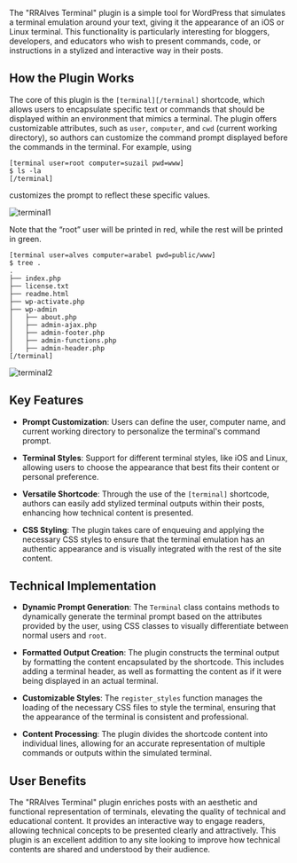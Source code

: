 The "RRAlves Terminal" plugin is a simple tool for WordPress that simulates a terminal emulation around your text, giving it the appearance of an iOS or Linux terminal. This functionality is particularly interesting for bloggers, developers, and educators who wish to present commands, code, or instructions in a stylized and interactive way in their posts.

## How the Plugin Works

The core of this plugin is the `[terminal][/terminal]` shortcode, which allows users to encapsulate specific text or commands that should be displayed within an environment that mimics a terminal. The plugin offers customizable attributes, such as `user`, `computer`, and `cwd` (current working directory), so authors can customize the command prompt displayed before the commands in the terminal. For example, using

```
[terminal user=root computer=suzail pwd=www]
$ ls -la
[/terminal]
```
customizes the prompt to reflect these specific values.

![terminal1](https://rralves.dev.br/wp-content/uploads/2024/04/terminal5.jpg)

Note that the “root” user will be printed in red, while the rest will be printed in green.

```
[terminal user=alves computer=arabel pwd=public/www]
$ tree .
.
├── index.php
├── license.txt
├── readme.html
├── wp-activate.php
├── wp-admin
│   ├── about.php
│   ├── admin-ajax.php
│   ├── admin-footer.php
│   ├── admin-functions.php
│   ├── admin-header.php
[/terminal]
```

![terminal2](https://rralves.dev.br/wp-content/uploads/2024/04/terminal6.jpg)

## Key Features

- **Prompt Customization**: Users can define the user, computer name, and current working directory to personalize the terminal's command prompt.

- **Terminal Styles**: Support for different terminal styles, like iOS and Linux, allowing users to choose the appearance that best fits their content or personal preference.

- **Versatile Shortcode**: Through the use of the `[terminal]` shortcode, authors can easily add stylized terminal outputs within their posts, enhancing how technical content is presented.

- **CSS Styling**: The plugin takes care of enqueuing and applying the necessary CSS styles to ensure that the terminal emulation has an authentic appearance and is visually integrated with the rest of the site content.

## Technical Implementation

- **Dynamic Prompt Generation**: The `Terminal` class contains methods to dynamically generate the terminal prompt based on the attributes provided by the user, using CSS classes to visually differentiate between normal users and `root`.

- **Formatted Output Creation**: The plugin constructs the terminal output by formatting the content encapsulated by the shortcode. This includes adding a terminal header, as well as formatting the content as if it were being displayed in an actual terminal.

- **Customizable Styles**: The `register_styles` function manages the loading of the necessary CSS files to style the terminal, ensuring that the appearance of the terminal is consistent and professional.

- **Content Processing**: The plugin divides the shortcode content into individual lines, allowing for an accurate representation of multiple commands or outputs within the simulated terminal.

## User Benefits

The "RRAlves Terminal" plugin enriches posts with an aesthetic and functional representation of terminals, elevating the quality of technical and educational content. It provides an interactive way to engage readers, allowing technical concepts to be presented clearly and attractively. This plugin is an excellent addition to any site looking to improve how technical contents are shared and understood by their audience.
